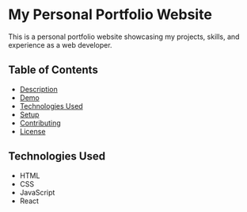 # My Personal Portfolio Website
This is a personal portfolio website showcasing my projects, skills, and experience as a web developer.
## Table of Contents
- [Description](#description)
- [Demo](#demo)
- [Technologies Used](#technologies-used)
- [Setup](#setup)
- [Contributing](#contributing)
- [License](#license)
## Technologies Used
- HTML
- CSS
- JavaScript
- React
